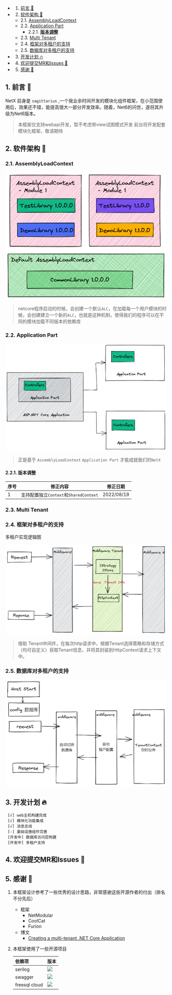 <!-- vscode-markdown-toc -->
* 1. [前言 :book:](#:book:)
* 2. [软件架构 :rose:](#:rose:)
	* 2.1. [AssemblyLoadContext](#AssemblyLoadContext)
	* 2.2. [Application Part](#ApplicationPart)
		* 2.2.1. [**版本调整**](#)
	* 2.3. [Multi Tenant](#MultiTenant)
	* 2.4. [框架对多租户的支持](#-1)
	* 2.5. [数据库对多租户的支持](#-1)
* 3. [开发计划 :fire:](#:fire:)
* 4. [欢迎提交MR和Issues :pray:](#MRIssues:pray:)
* 5. [感谢 :pray:](#:pray:)

<!-- vscode-markdown-toc-config
	numbering=true
	autoSave=true
	/vscode-markdown-toc-config -->
<!-- /vscode-markdown-toc -->


##  1. <a name=':book:'></a>前言 :book:

<!-- https://www.webfx.com/tools/emoji-cheat-sheet/ -->

NetX 前身是 ``` sagittarius ``` ,一个我业余时间开发的模块化组件框架，在小范围使用后，效果还不错，能提高很大一部分开发效率。随着，Net6的问世，遂将其升级为Net6版本。

> 本框架仅支持webapi开发，暂不考虑带view试图模式开发
> 前台将开发配套模块化框架，敬请期待

##  2. <a name=':rose:'></a>软件架构 :rose:

###  2.1. <a name='AssemblyLoadContext'></a>AssemblyLoadContext

![assemblyloadcontext](./doc/images/netx-arch.png#pic_center)

> netcore程序启动的时候，会创建一个默认```ALC```，在加载每一个用户模块的时候，会创建建立一个新的```ALC```，也就是这种机制，使得我们的程序可以在不同的模块加载不同版本的依赖库

###  2.2. <a name='ApplicationPart'></a>Application Part

![applicationpart](./doc/images/netx-apppart-arch.png#pic_center)

> 正是基于 ```AssemblyLoadContext``` ```Application Part``` 才能成就我们的```NetX```

####  2.2.1. <a name=''></a>**版本调整**


|序号|修正内容                                          | 修正日期  |
|--- | ---                                             | ---      |
|1   |支持配置独立```Context```和```SharedContext```    |2022/08/19|


###  2.3. <a name='MultiTenant'></a>Multi Tenant

###  2.4. <a name='-1'></a>框架对多租户的支持

多租户实现逻辑图

![mutil tenant](./doc/images/mutil-tenant.png#pic_center)

> 借助 Tenant中间件，在每次http请求中，根据Tenant选择策略和存储方式（均可自定义）获取Tenant信息，并将其封装到HttpContext请求上下文中。

###  2.5. <a name='-1'></a>数据库对多租户的支持

![tenant workflow](./doc/images/tenantworkflow.png#pic_center)


##  3. <a name=':fire:'></a>开发计划 :fire:

     [√] web主机构建完成
     [√] 模块化功能集成 
     [√] 消息总线
     [-] 基础设施组件完善
     [开发中] 数据库访问层构建
     [开发中] 多租户支持

##  4. <a name='MRIssues:pray:'></a>欢迎提交MR和Issues :pray:


##  5. <a name=':pray:'></a>感谢 :pray:

1. 本框架设计参考了一些优秀的设计思路，非常感谢这些开源作者的付出（排名不分先后）

     * 框架
          - NetModular
          - CoolCat
          - Furion
     * 博文
          - [Creating a multi-tenant .NET Core Application](https://michael-mckenna.com/multi-tenant-asp-dot-net-core-application-tenant-resolution)

2. 本框架使用了一些开源项目

     <!-- 图标生成工具 :https://shields.io/category/version -->
     
     | 依赖项  |  版本|
     |  ----  | ---- |
     | serilog| <img src="https://img.shields.io/badge/serilog-2.11.0-blue"/> |
     | swagger | <img src="https://img.shields.io/badge/swagger-6.4.0-blue"/>  |
     | freesql cloud | <img src="https://img.shields.io/badge/swagger-1.5.2-blue"/>  |

             
